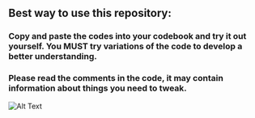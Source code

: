 ## Best way to use this repository:
### Copy and paste the codes into your codebook and try it out yourself. You MUST try variations of the code to develop a better understanding.
### Please read the comments in the code, it may contain information about things you need to tweak.

![Alt Text](https://media.giphy.com/media/vFKqnCdLPNOKc/giphy.gif)


